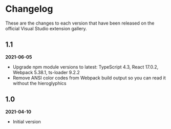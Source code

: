 # Changelog

These are the changes to each version that have been released
on the official Visual Studio extension gallery.

## 1.1

**2021-06-05**

- Upgrade npm module versions to latest: TypeScript 4.3, React 17.0.2, Webpack 5.38.1, ts-loader 9.2.2
- Remove ANSI color codes from Webpack build output so you can read it without the hieroglyphics

## 1.0

**2021-04-10**

- Initial version